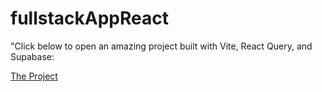 # fullstackAppReact

"Click below to open an amazing project built with Vite, React Query, and Supabase:

[The Project](https://hotel-wildest-oiasis.netlify.app/login)

